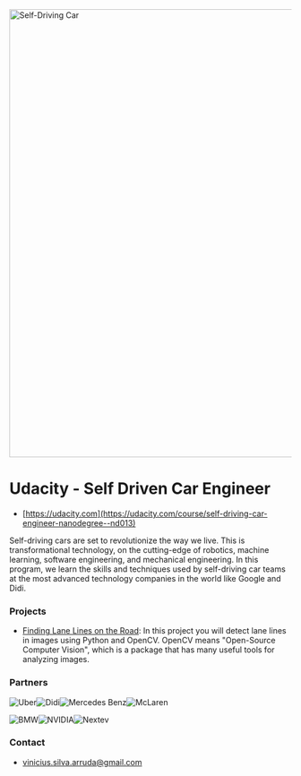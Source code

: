 <img src="https://s3-us-west-1.amazonaws.com/udacity-content/images/shared/self-driving-car-engineer-nanodegree.png" alt="Self-Driving Car" width="800px">

# Udacity - Self Driven Car Engineer #
* [https://udacity.com](https://udacity.com/course/self-driving-car-engineer-nanodegree--nd013)

Self-driving cars are set to revolutionize the way we live. This is transformational technology, on the cutting-edge of robotics, machine learning, software engineering, and mechanical engineering. In this program, we learn the skills and techniques used by self-driving car teams at the most advanced technology companies in the world like Google and Didi.

### Projects ###

* <a href="https://github.com/vippermaeglin/self-driven-car-nd/tree/master/P1%20-%20Lane%20Lines"> Finding Lane Lines on the Road</a>:
In this project you will detect lane lines in images using Python and OpenCV. OpenCV means "Open-Source Computer Vision", which is a package that has many useful tools for analyzing images.


### Partners ###
<img src="https://br.udacity.com/assets/iridium/images/shared/partners/logo-color-uber.svg" alt="Uber"><img src="https://br.udacity.com/assets/iridium/images/shared/partners/logo-color-didi.svg" alt="Didi"><img src="https://br.udacity.com/assets/iridium/images/shared/partners/logo-color-mercedes-benz.svg" alt="Mercedes Benz"><img src="https://br.udacity.com/assets/iridium/images/shared/partners/logo-color-mclaren.svg" alt="McLaren">

<img src="https://br.udacity.com/assets/iridium/images/shared/partners/logo-color-bmw.svg" alt="BMW"><img src="https://br.udacity.com/assets/iridium/images/shared/partners/logo-color-nvidia.svg" alt="NVIDIA"><img src="https://br.udacity.com/assets/iridium/images/shared/partners/logo-color-nextev.svg" alt="Nextev">


### Contact ###

* [vinicius.silva.arruda@gmail.com](mailto:vinicius.silva.arruda@gmail.com)
